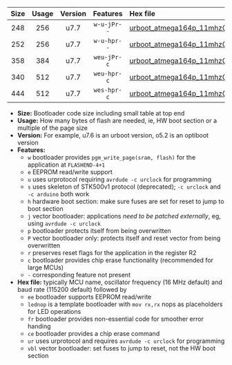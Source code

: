 |Size|Usage|Version|Features|Hex file|
|:-:|:-:|:-:|:-:|:--|
|248|256|u7.7|`w-u-jPr--`|[urboot_atmega164p_11mhz0592_230400bps_lednop_ur_vbl.hex](https://raw.githubusercontent.com/stefanrueger/urboot.hex/main/mcus/atmega164p/fcpu_11mhz0592/230400_bps/urboot_atmega164p_11mhz0592_230400bps_lednop_ur_vbl.hex)|
|252|256|u7.7|`w-u-hpr--`|[urboot_atmega164p_11mhz0592_230400bps_lednop_fr_ur.hex](https://raw.githubusercontent.com/stefanrueger/urboot.hex/main/mcus/atmega164p/fcpu_11mhz0592/230400_bps/urboot_atmega164p_11mhz0592_230400bps_lednop_fr_ur.hex)|
|358|384|u7.7|`weu-jPr-c`|[urboot_atmega164p_11mhz0592_230400bps_ee_lednop_fr_ce_ur_vbl.hex](https://raw.githubusercontent.com/stefanrueger/urboot.hex/main/mcus/atmega164p/fcpu_11mhz0592/230400_bps/urboot_atmega164p_11mhz0592_230400bps_ee_lednop_fr_ce_ur_vbl.hex)|
|340|512|u7.7|`weu-hpr-c`|[urboot_atmega164p_11mhz0592_230400bps_ee_lednop_fr_ce_ur.hex](https://raw.githubusercontent.com/stefanrueger/urboot.hex/main/mcus/atmega164p/fcpu_11mhz0592/230400_bps/urboot_atmega164p_11mhz0592_230400bps_ee_lednop_fr_ce_ur.hex)|
|444|512|u7.7|`wes-hpr-c`|[urboot_atmega164p_11mhz0592_230400bps_ee_lednop_fr_ce.hex](https://raw.githubusercontent.com/stefanrueger/urboot.hex/main/mcus/atmega164p/fcpu_11mhz0592/230400_bps/urboot_atmega164p_11mhz0592_230400bps_ee_lednop_fr_ce.hex)|

- **Size:** Bootloader code size including small table at top end
- **Usage:** How many bytes of flash are needed, ie, HW boot section or a multiple of the page size
- **Version:** For example, u7.6 is an urboot version, o5.2 is an optiboot version
- **Features:**
  + `w` bootloader provides `pgm_write_page(sram, flash)` for the application at `FLASHEND-4+1`
  + `e` EEPROM read/write support
  + `u` uses urprotocol requiring `avrdude -c urclock` for programming
  + `s` uses skeleton of STK500v1 protocol (deprecated); `-c urclock` and `-c arduino` both work
  + `h` hardware boot section: make sure fuses are set for reset to jump to boot section
  + `j` vector bootloader: applications *need to be patched externally*, eg, using `avrdude -c urclock`
  + `p` bootloader protects itself from being overwritten
  + `P` vector bootloader only: protects itself and reset vector from being overwritten
  + `r` preserves reset flags for the application in the register R2
  + `c` bootloader provides chip erase functionality (recommended for large MCUs)
  + `-` corresponding feature not present
- **Hex file:** typically MCU name, oscillator frequency (16 MHz default) and baud rate (115200 default) followed by
  + `ee` bootloader supports EEPROM read/write
  + `lednop` is a template bootloader with `mov rx,rx` nops as placeholders for LED operations
  + `fr` bootloader provides non-essential code for smoother error handing
  + `ce` bootloader provides a chip erase command
  + `ur` uses urprotocol and requires `avrdude -c urclock` for programming
  + `vbl` vector bootloader: set fuses to jump to reset, not the HW boot section
